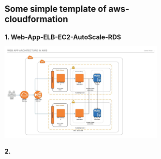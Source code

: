 # Some simple template of aws-cloudformation

## 1. Web-App-ELB-EC2-AutoScale-RDS
<img src='Web-App-ELB-EC2-AutoScale-RDS/AWSWebApp.jpeg'>

## 2. 